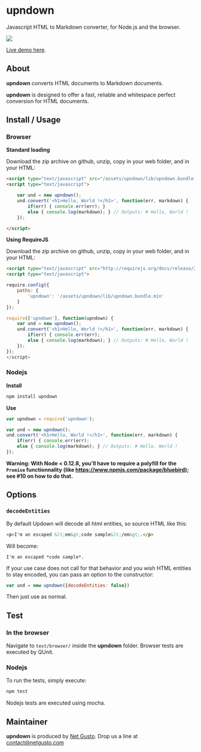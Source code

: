 # upndown

Javascript HTML to Markdown converter, for Node.js and the browser.

[![](https://travis-ci.org/netgusto/upndown.svg?branch=master)](https://travis-ci.org/netgusto/upndown)

[Live demo here](http://upndown.netgusto.com/).

## About

**upndown** converts HTML documents to Markdown documents.

**upndown** is designed to offer a fast, reliable and whitespace perfect conversion for HTML documents.

## Install / Usage

### Browser

**Standard loading**

Download the zip archive on github, unzip, copy in your web folder, and in your HTML:

```html
<script type="text/javascript" src="/assets/upndown/lib/upndown.bundle.min.js"></script>
<script type="text/javascript">

    var und = new upndown();
    und.convert('<h1>Hello, World !</h1>', function(err, markdown) {
        if(err) { console.err(err); }
        else { console.log(markdown); } // Outputs: # Hello, World !
    });

</script>
```

**Using RequireJS**

Download the zip archive on github, unzip, copy in your web folder, and in your HTML:

```html
<script type="text/javascript" src="http://requirejs.org/docs/release/2.1.11/minified/require.js"></script>
<script type="text/javascript">

require.config({
    paths: {
        'upndown': '/assets/upndown/lib/upndown.bundle.min'
    }
});

require(['upndown'], function(upndown) {
    var und = new upndown();
    und.convert('<h1>Hello, World !</h1>', function(err, markdown) {
        if(err) { console.err(err);
        else { console.log(markdown); } // Outputs: # Hello, World !
    });
});
</script>
```


### Nodejs

**Install**

```bash
npm install upndown
```

**Use**

```js
var upndown = require('upndown');

var und = new upndown();
und.convert('<h1>Hello, World !</h1>', function(err, markdown) {
    if(err) { console.err(err);
    else { console.log(markdown); } // Outputs: # Hello, World !
});
```
**Warning: With Node < 0.12.8, you'll have to require a polyfill for the `Promise` functionnality (like https://www.npmjs.com/package/bluebird); see #10 on how to do that.**

## Options

### `decodeEntities`

By default Updown will decode all html entities, so source HTML like this:

```html
<p>I'm an escaped &lt;em&gt;code sample&lt;/em&gt;.</p>
```

Will become:

```
I'm an escaped *code sample*.
```

If your use case does not call for that behavior and you wish HTML entities to
stay encoded, you can pass an option to the constructor:

```js
var und = new upndown({decodeEntities: false})
```

Then just use as normal.

## Test

### In the browser

Navigate to `test/browser/` inside the **upndown** folder. Browser tests are executed by QUnit.

### Nodejs

To run the tests, simply execute:

```sh
npm test
```

Nodejs tests are executed using mocha.

## Maintainer

**upndown** is produced by [Net Gusto](http://netgusto.com). Drop us a line at <contact@netgusto.com>
